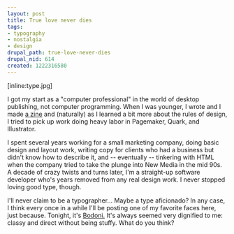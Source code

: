 ```yaml
--- 
layout: post
title: True love never dies
tags: 
- typography
- nostalgia
- design
drupal_path: true-love-never-dies
drupal_nid: 614
created: 1222316580
---
```

[inline:type.jpg]

I got my start as a "computer professional" in the world of desktop publishing, not computer programming. When I was younger, I wrote and I made <a href="http://jeff.viapositiva.net/old/kidstuff/">a zine</a> and (naturally) as I learned a bit more about the rules of design, I tried to pick up work doing heavy labor in Pagemaker, Quark, and Illustrator.



I spent several years working for a small marketing company, doing basic design and layout work, writing copy for clients who had a business but didn't know how to describe it, and -- eventually -- tinkering with HTML when the company tried to take the plunge into New Media in the mid 90s. A decade of crazy twists and turns later, I'm a straight-up software developer who's years removed from any real design work. I never stopped loving good type, though.



I'll never claim to be a typographer... Maybe a type aficionado? In any case, I think every once in a while I'll be posting one of my favorite faces here, just because. Tonight, it's <a href="http://www.fonts.com/findfonts/detail.htm?pid=433325">Bodoni.</a> It's always seemed very dignified to me: classy and direct without being stuffy. What do you think?
